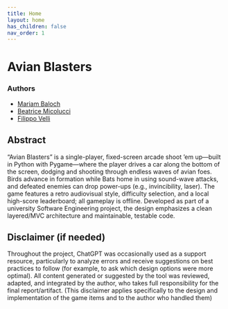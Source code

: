 ```yaml
---
title: Home
layout: home
has_children: false
nav_order: 1
---
```


# Avian Blasters

### Authors

- [Mariam Baloch](mailto:mariam.baloch@studio.unibo.it)
- [Beatrice Micolucci](mailto:beatrice.micolucci@studio.unibo.it)
- [Filippo Velli](mailto:filippo.velli@studio.unibo.it)

## Abstract

“Avian Blasters” is a single-player, fixed-screen arcade shoot ’em up—built in Python with Pygame—where the player drives a car along the bottom of the screen, dodging and shooting through endless waves of avian foes. Birds advance in formation while Bats home in using sound-wave attacks, and defeated enemies can drop power-ups (e.g., invincibility, laser). The game features a retro audiovisual style, difficulty selection, and a local high-score leaderboard; all gameplay is offline. Developed as part of a university Software Engineering project, the design emphasizes a clean layered/MVC architecture and maintainable, testable code.

## Disclaimer (if needed)

Throughout the project, ChatGPT was occasionally used as a support resource, particularly to analyze errors and receive suggestions on best practices to follow (for example, to ask which design options were more optimal). All content generated or suggested by the tool was reviewed, adapted, and integrated by the author, who takes full responsibility for the final report/artifact.
(This disclaimer applies specifically to the design and implementation of the game items and to the author who handled them)

